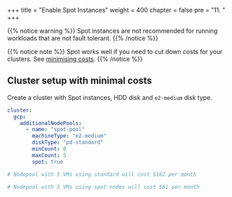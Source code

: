+++
title = "Enable Spot Instances"
weight = 400
chapter = false
pre = "11. "
+++

{{% notice warning %}}
Spot instances are not recommended for running workloads that are not fault tolerant.
{{% /notice %}}

{{% notice note %}}
Spot works well if you need to cut down costs for your clusters. See [minimising costs](../../platform/minimise-costs).
{{% /notice %}}


## Cluster setup with minimal costs
Create a cluster with Spot instances, HDD disk and `e2-medium` disk type.


```yaml
cluster:
  gcp:
    additionalNodePools:
      - name: "spot-pool"
        machineType: "e2-medium"
        diskType: "pd-standard"
        minCount: 0
        maxCount: 5
        spot: true

# Nodepool with 5 VMs using standard will cost $162 per month

# Nodepool with 5 VMs using spot nodes will cost $61 per month
```